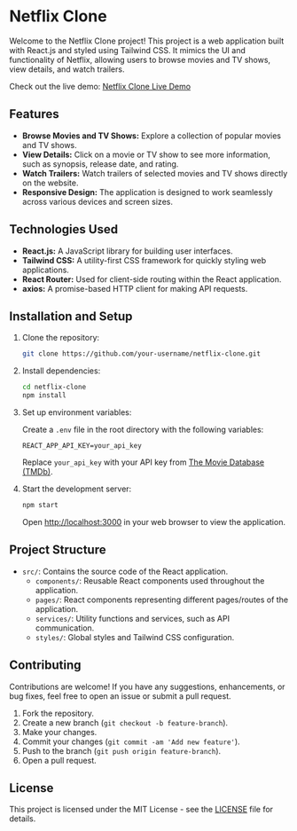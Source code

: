 
# Netflix Clone

Welcome to the Netflix Clone project! This project is a web application built with React.js and styled using Tailwind CSS. It mimics the UI and functionality of Netflix, allowing users to browse movies and TV shows, view details, and watch trailers.

Check out the live demo: [Netflix Clone Live Demo](https://netflixclone-myut.onrender.com/)

## Features

- **Browse Movies and TV Shows:** Explore a collection of popular movies and TV shows.
- **View Details:** Click on a movie or TV show to see more information, such as synopsis, release date, and rating.
- **Watch Trailers:** Watch trailers of selected movies and TV shows directly on the website.
- **Responsive Design:** The application is designed to work seamlessly across various devices and screen sizes.

## Technologies Used

- **React.js:** A JavaScript library for building user interfaces.
- **Tailwind CSS:** A utility-first CSS framework for quickly styling web applications.
- **React Router:** Used for client-side routing within the React application.
- **axios:** A promise-based HTTP client for making API requests.

## Installation and Setup

1. Clone the repository:

   ```bash
   git clone https://github.com/your-username/netflix-clone.git
   ```

2. Install dependencies:

   ```bash
   cd netflix-clone
   npm install
   ```

3. Set up environment variables:

   Create a `.env` file in the root directory with the following variables:

   ```plaintext
   REACT_APP_API_KEY=your_api_key
   ```

   Replace `your_api_key` with your API key from [The Movie Database (TMDb)](https://www.themoviedb.org/documentation/api).

4. Start the development server:

   ```bash
   npm start
   ```

   Open [http://localhost:3000](http://localhost:3000) in your web browser to view the application.

## Project Structure

- `src/`: Contains the source code of the React application.
  - `components/`: Reusable React components used throughout the application.
  - `pages/`: React components representing different pages/routes of the application.
  - `services/`: Utility functions and services, such as API communication.
  - `styles/`: Global styles and Tailwind CSS configuration.

## Contributing

Contributions are welcome! If you have any suggestions, enhancements, or bug fixes, feel free to open an issue or submit a pull request.

1. Fork the repository.
2. Create a new branch (`git checkout -b feature-branch`).
3. Make your changes.
4. Commit your changes (`git commit -am 'Add new feature'`).
5. Push to the branch (`git push origin feature-branch`).
6. Open a pull request.

## License

This project is licensed under the MIT License - see the [LICENSE](LICENSE) file for details.

